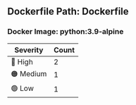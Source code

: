 ## Dockerfile Path: Dockerfile

### Docker Image: python:3.9-alpine
| Severity | Count |
|----------|-------|
| 🔴 High | 2 |
| 🟠 Medium | 1 |
| 🟢 Low | 1 |